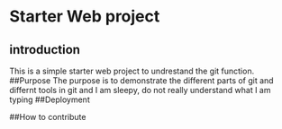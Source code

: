 # Starter Web project

## introduction

This is a simple starter web project to undrestand the git function.
##Purpose 
The purpose is to demonstrate the different parts of git and differnt tools in git and I am sleepy, do not really understand what I am typing
##Deployment

##How to contribute 